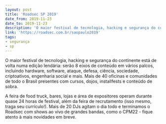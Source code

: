 ```yaml
---
layout: post
title: 'Roadsec SP 2019'
date_from: 2019-11-23
date_to: 2019-11-23
description: 'O maior festival de tecnologia, hacking e segurança do continente.'
link: 'https://roadsec.com.br/saopaulo2019'
tags:
- segurança
- sp
---
```


O maior festival de tecnologia, hacking e segurança do continente está de volta numa edição lendária: serão 8 eixos de conteúdo em vários palcos, incluindo hardware, software, ataque, defesa, ciência, sociedade, criptoativos, engenharia social e mais. Mais de 40 oficinas e comunidades de todo o Brasil presentes com cursos, dojos, installfests e conteúdo de sobra. 

A feira de food truck, bares, lojas e área de expositores operam durante quase 24 horas de festival, além da feira de recrutamento (isso mesmo, traga seu currículo!). Mais de 20 DJs agitam o dia todo e terminamos o Roadsec com shows ao vivo de grandes bandas, como o CPM22 - fique atento à mais novidades em breve. 
 
